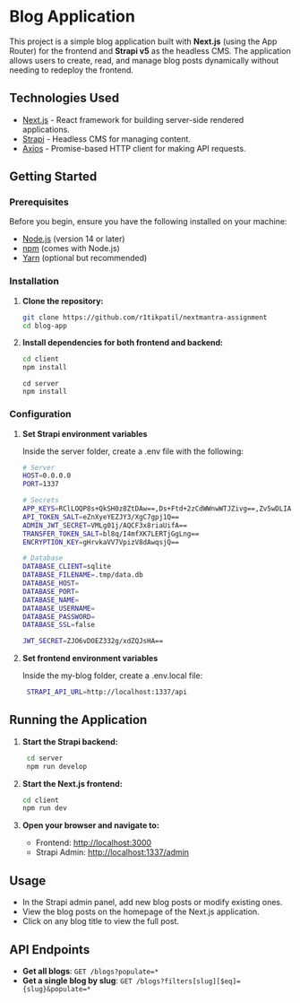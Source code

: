 # Blog Application

This project is a simple blog application built with **Next.js** (using the App Router) for the frontend and **Strapi v5** as the headless CMS. The application allows users to create, read, and manage blog posts dynamically without needing to redeploy the frontend.

## Technologies Used

- [Next.js](https://nextjs.org) - React framework for building server-side rendered applications.
- [Strapi](https://strapi.io) - Headless CMS for managing content.
- [Axios](https://axios-http.com/) - Promise-based HTTP client for making API requests.

## Getting Started

### Prerequisites

Before you begin, ensure you have the following installed on your machine:

- [Node.js](https://nodejs.org/) (version 14 or later)
- [npm](https://www.npmjs.com/get-npm) (comes with Node.js)
- [Yarn](https://yarnpkg.com/) (optional but recommended)

### Installation

1.  **Clone the repository:**

    ```bash
    git clone https://github.com/r1tikpatil/nextmantra-assignment
    cd blog-app
    ```

2.  **Install dependencies for both frontend and backend:**

    ```bash
    cd client
    npm install
    ```

    ```bashD
    cd server
    npm install
    ```

### Configuration

1. **Set Strapi environment variables**

    Inside the server folder, create a .env file with the following:

    ```bash
    # Server
    HOST=0.0.0.0
    PORT=1337

    # Secrets
    APP_KEYS=RClLOQP8s+QkSH0z8ZtDAw==,Ds+Ftd+2zCdWWnwWTJZivg==,Zv5wDLIAp9HKLwTvm2+W/A==,naDRN/FD/IZFD7Qq0W58Lw==
    API_TOKEN_SALT=eZnXyeYEZJY3/XgC7gpj1Q==
    ADMIN_JWT_SECRET=VMLg01j/AQCF3x8riaUifA==
    TRANSFER_TOKEN_SALT=bl8q/I4mfXK7LERTjGgLng==
    ENCRYPTION_KEY=gHrvkaVV7VpizV8dAwqsjQ==

    # Database
    DATABASE_CLIENT=sqlite
    DATABASE_FILENAME=.tmp/data.db
    DATABASE_HOST=
    DATABASE_PORT=
    DATABASE_NAME=
    DATABASE_USERNAME=
    DATABASE_PASSWORD=
    DATABASE_SSL=false

    JWT_SECRET=ZJO6vDOEZ332g/xdZQJsHA==
    ```

2. **Set frontend environment variables**

   Inside the my-blog folder, create a .env.local file:

   ```bash
    STRAPI_API_URL=http://localhost:1337/api
   ```

## Running the Application

1. **Start the Strapi backend:**

   ```bash
    cd server
    npm run develop
   ```

2. **Start the Next.js frontend:**

   ```bash
   cd client
   npm run dev
   ```

3. **Open your browser and navigate to:**
   - Frontend: [http://localhost:3000](http://localhost:3000)
   - Strapi Admin: [http://localhost:1337/admin](http://localhost:1337/admin)

## Usage

- In the Strapi admin panel, add new blog posts or modify existing ones.
- View the blog posts on the homepage of the Next.js application.
- Click on any blog title to view the full post.

## API Endpoints

- **Get all blogs**: `GET /blogs?populate=*`
- **Get a single blog by slug**: `GET /blogs?filters[slug][$eq]={slug}&populate=*`
